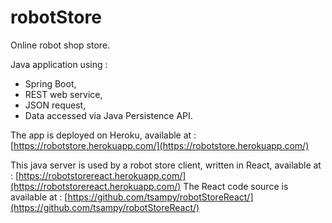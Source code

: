 # robotStore

Online robot shop store.

Java application using :
* Spring Boot,
* REST web service,
* JSON request,
* Data accessed via Java Persistence API.

The app is deployed on Heroku, available at :
[https://robotstore.herokuapp.com/](https://robotstore.herokuapp.com/)

This java server is used by a robot store client, written in React, available at :
[https://robotstorereact.herokuapp.com/](https://robotstorereact.herokuapp.com/)
The React code source is available at :
[https://github.com/tsampy/robotStoreReact/](https://github.com/tsampy/robotStoreReact/)
